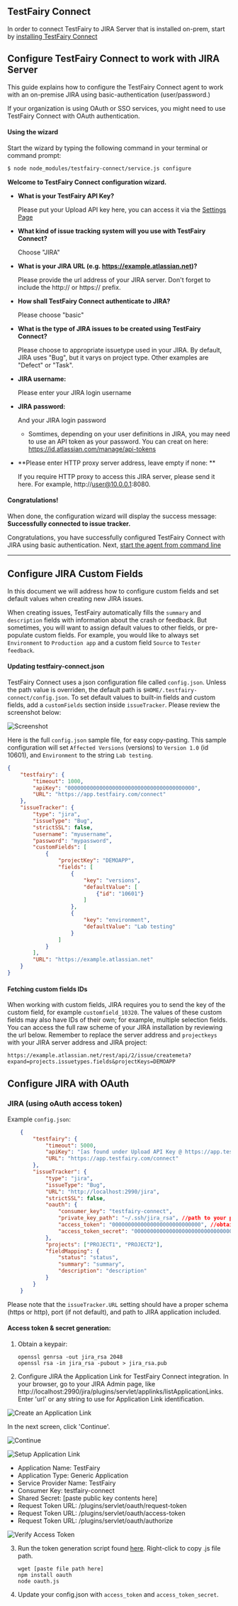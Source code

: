 ## TestFairy Connect
In order to connect TestFairy to JIRA Server that is installed on-prem, start by [installing TestFairy Connect](/Bug_Tracking/TestFairy_Connect.html)

## Configure TestFairy Connect to work with JIRA Server


This guide explains how to configure the TestFairy Connect agent to work with an on-premise JIRA using basic-authentication (user/password.)

If your organization is using OAuth or SSO services, you might need to use TestFairy Connect with OAuth authentication.

#### Using the wizard

Start the wizard by typing the following command in your terminal or command prompt:

```sh
$ node node_modules/testfairy-connect/service.js configure
```

**Welcome to TestFairy Connect configuration wizard.**

- **What is your TestFairy API Key?**

  Please put your Upload API key here, you can access it via the [Settings Page](https://app.testfairy.com/settings/#api-key)

- **What kind of issue tracking system will you use with TestFairy Connect?**
  
  Choose "JIRA"

- **What is your JIRA URL (e.g. https://example.atlassian.net)?**
  
  Please provide the url address of your JIRA server. Don't forget to include the http:// or https:// prefix.

- **How shall TestFairy Connect authenticate to JIRA?** 
  
  Please choose "basic"

- **What is the type of JIRA issues to be created using TestFairy Connect?**
  
  Please choose to appropriate issuetype used in your JIRA. By default, JIRA uses "Bug", but it varys on project type. Other examples are "Defect" or "Task".

- **JIRA username:**
  
  Please enter your JIRA login username

- **JIRA password:**
  
  And your JIRA login password
  
  	- Somtimes, depending on your user definitions in JIRA, you may need to use an API token as your password. You can creat on here: <a hfer="https://id.atlassian.com/manage/api-tokens" target="_blank">https://id.atlassian.com/manage/api-tokens</a>
	

- **Please enter HTTP proxy server address, leave empty if none: **
  
  If you require HTTP proxy to access this JIRA server, please send it here. For example, http://user@10.0.0.1:8080.
  
#### Congratulations!

When done, the configuration wizard will display the success message: **Successfully connected to issue tracker.**

Congratulations, you have successfully configured TestFairy Connect with JIRA using basic authentication. Next, [start the agent from command line](https://docs.testfairy.com/Bug_Tracking/TestFairy_Connect.html)


---------------------------------

## Configure JIRA Custom Fields



In this document we will address how to configure custom fields and set default values when creating new JIRA issues.

When creating issues, TestFairy automatically fills the `summary` and `description` fields with information about the crash or feedback. But sometimes, you will want to assign default values to other fields, or pre-populate custom fields. For example, you would like to always set `Environment` to `Production app` and a custom field `Source` to `Tester feedback`.

#### Updating testfairy-connect.json

TestFairy Connect uses a json configuration file called `config.json`. Unless the path value is overriden, the default path is `$HOME/.testfairy-connect/config.json`. To set default values to built-in fields and custom fields, add a `customFields` section inside `issueTracker`. Please review the screenshot below:

![Screenshot](https://docs.testfairy.com/img/testfairy-connect/jira-custom-fields.png)

Here is the full `config.json` sample file, for easy copy-pasting. This sample configuration will set `Affected Versions` (versions) to `Version 1.0` (id 10601), and `Environment` to the string `Lab testing`.

```json
{
	"testfairy": {
		"timeout": 1000,
		"apiKey": "0000000000000000000000000000000000000000",
		"URL": "https://app.testfairy.com/connect"
	},
	"issueTracker": {
		"type": "jira",
		"issueType": "Bug",
		"strictSSL": false,
		"username": "myusername",
		"password": "mypassword",
		"customFields": [
			{
				"projectKey": "DEMOAPP",
				"fields": [
					{
						"key": "versions",
						"defaultValue": [
							{"id": "10601"}
						]
					},
					{
						"key": "environment",
						"defaultValue": "Lab testing"
					}
				]
			}
		],
		"URL": "https://example.atlassian.net"
	}
}
```


#### Fetching custom fields IDs

When working with custom fields, JIRA requires you to send the key of the custom field, for example `customfield_10320`. The values of these custom fields may also have IDs of their own; for example, multiple selection fields. You can access the full raw scheme of your JIRA installation by reviewing the url below. Remember to replace the server address and `projectkeys` with your JIRA server address and JIRA project:

```
https://example.atlassian.net/rest/api/2/issue/createmeta?expand=projects.issuetypes.fields&projectKeys=DEMOAPP
```


## Configure JIRA with OAuth




### JIRA (using oAuth access token)

Example ```config.json```:
   
```json
    {
        "testfairy": {
            "timeout": 5000,
            "apiKey": "[as found under Upload API Key @ https://app.testfairy.com/settings]",
            "URL": "https://app.testfairy.com/connect"
        },
        "issueTracker": {
            "type": "jira",
            "issueType": "Bug",
            "URL": "http://localhost:2990/jira",
            "strictSSL": false,
            "oauth": {
				"consumer_key": "testfairy-connect",
				"private_key_path": "~/.ssh/jira_rsa", //path to your private key
				"access_token": "0000000000000000000000000000", //obtained from script in section below
				"access_token_secret": "0000000000000000000000000000000" //obtained from script in section below
			},
            "projects": ["PROJECT1", "PROJECT2"],
            "fieldMapping": {
                "status": "status",
                "summary": "summary",
                "description": "description"
            }
        }
    }
```

Please note that the `issueTracker.URL` setting should have a proper schema (https or http), port (if not default), and path to JIRA application included.

#### Access token & secret generation:

1. Obtain a keypair:
	
	```
	openssl genrsa -out jira_rsa 2048
	openssl rsa -in jira_rsa -pubout > jira_rsa.pub
	```
	
2. Configure JIRA the Application Link for TestFairy Connect integration.
In your browser, go to your JIRA Admin page, like http://localhost:2990/jira/plugins/servlet/applinks/listApplicationLinks. 
Enter 'url' or any string to use for Application Link identification.

  ![Create an Application Link](https://docs.testfairy.com/img/testfairy-connect/1-create-application-link.png)

  In the next screen, click 'Continue'.
  
  ![Continue](https://docs.testfairy.com/img/testfairy-connect/2-continue.png)

  ![Setup Application Link](https://docs.testfairy.com/img/testfairy-connect/3-setup-application-link.png)
  
  - Application Name: TestFairy
  - Application Type: Generic Application
  - Service Provider Name: TestFairy
  - Consumer Key: testfairy-connect
  - Shared Secret: [paste public key contents here]
  - Request Token URL: /plugins/servlet/oauth/request-token
  - Request Token URL: /plugins/servlet/oauth/access-token
  - Request Token URL: /plugins/servlet/oauth/authorize

  ![Verify Access Token](https://docs.testfairy.com/img/testfairy-connect/4-verify-access-token.png)

3. Run the token generation script found [here](https://docs.testfairy.com/js/download/oauth.js). Right-click to copy .js file path. 
	
	```
	wget [paste file path here]
	npm install oauth
	node oauth.js
	```
	
4. Update your config.json with `access_token` and `access_token_secret`.

 



